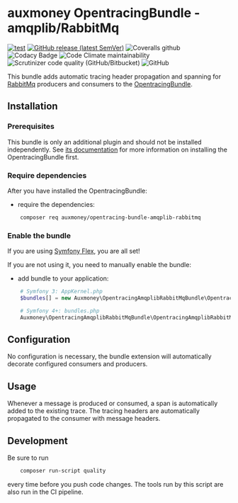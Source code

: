 # auxmoney OpentracingBundle - amqplib/RabbitMq

[![test](https://github.com/auxmoney/OpentracingBundle-amqplib-RabbitMq/workflows/test/badge.svg)](https://github.com/auxmoney/OpentracingBundle-amqplib-RabbitMq/actions?query=workflow%3Atest)
[![GitHub release (latest SemVer)](https://img.shields.io/github/v/release/auxmoney/OpentracingBundle-amqplib-RabbitMq)](https://github.com/auxmoney/OpentracingBundle-amqplib-RabbitMq/releases/latest)
![Coveralls github](https://img.shields.io/coveralls/github/auxmoney/OpentracingBundle-amqplib-RabbitMq)
![Codacy Badge](https://api.codacy.com/project/badge/Grade/0f9a9d8ae1084efaa11ec443ca426a75)
![Code Climate maintainability](https://img.shields.io/codeclimate/maintainability/auxmoney/OpentracingBundle-amqplib-RabbitMq)
![Scrutinizer code quality (GitHub/Bitbucket)](https://img.shields.io/scrutinizer/quality/g/auxmoney/OpentracingBundle-amqplib-RabbitMq)
![GitHub](https://img.shields.io/github/license/auxmoney/OpentracingBundle-amqplib-RabbitMq)

This bundle adds automatic tracing header propagation and spanning for [RabbitMq](https://github.com/php-amqplib/RabbitMqBundle) producers 
and consumers to the [OpentracingBundle](https://github.com/auxmoney/OpentracingBundle-core).

## Installation

### Prerequisites

This bundle is only an additional plugin and should not be installed independently. See
[its documentation](https://github.com/auxmoney/OpentracingBundle-core#installation) for more information on installing the OpentracingBundle first.

### Require dependencies

After you have installed the OpentracingBundle:

  * require the dependencies:

```bash
    composer req auxmoney/opentracing-bundle-amqplib-rabbitmq
```

### Enable the bundle

If you are using [Symfony Flex](https://github.com/symfony/flex), you are all set!

If you are not using it, you need to manually enable the bundle:

  * add bundle to your application:

```php
    # Symfony 3: AppKernel.php
    $bundles[] = new Auxmoney\OpentracingAmqplibRabbitMqBundle\OpentracingAmqplibRabbitMqBundle();
```

```php
    # Symfony 4+: bundles.php
    Auxmoney\OpentracingAmqplibRabbitMqBundle\OpentracingAmqplibRabbitMqBundle::class => ['all' => true],
```

## Configuration

No configuration is necessary, the bundle extension will automatically decorate configured consumers and producers.

## Usage

Whenever a message is produced or consumed, a span is automatically added to the existing trace. The tracing headers are automatically
propagated to the consumer with message headers.

## Development

Be sure to run

```bash
    composer run-script quality
```

every time before you push code changes. The tools run by this script are also run in the CI pipeline.
